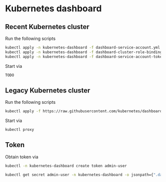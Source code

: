 # Kubernetes dashboard

## Recent Kubernetes cluster

Run the following scripts

```bash
kubectl apply -n kubernetes-dashboard -f dashboard-service-account.yml
kubectl apply -n kubernetes-dashboard -f dashboard-cluster-role-binding.yml
kubectl apply -n kubernetes-dashboard -f dashboard-service-account-token.yml
```

Start via

```bash
TODO
```

## Legacy Kubernetes cluster

Run the following scripts

```bash
kubectl apply -f https://raw.githubusercontent.com/kubernetes/dashboard/v2.7.0/aio/deploy/recommended.yaml
```

Start via

```bash
kubectl proxy
```

## Token

Obtain token via
```bash
kubectl -n kubernetes-dashboard create token admin-user

kubectl get secret admin-user -n kubernetes-dashboard -o jsonpath={".data.token"} | base64 -d
```

<!--
# New
eyJhbGciOiJSUzI1NiIsImtpZCI6IlRTLTFLU1J1ZnFyQXh3Y2xvak5yYUtPUDcwa3FVZV9UaUF2aTFUeV9hYkUifQ.eyJpc3MiOiJrdWJlcm5ldGVzL3NlcnZpY2VhY2NvdW50Iiwia3ViZXJuZXRlcy5pby9zZXJ2aWNlYWNjb3VudC9uYW1lc3BhY2UiOiJrdWJlcm5ldGVzLWRhc2hib2FyZCIsImt1YmVybmV0ZXMuaW8vc2VydmljZWFjY291bnQvc2VjcmV0Lm5hbWUiOiJhZG1pbi11c2VyIiwia3ViZXJuZXRlcy5pby9zZXJ2aWNlYWNjb3VudC9zZXJ2aWNlLWFjY291bnQubmFtZSI6ImFkbWluLXVzZXIiLCJrdWJlcm5ldGVzLmlvL3NlcnZpY2VhY2NvdW50L3NlcnZpY2UtYWNjb3VudC51aWQiOiJkNmIxMTliNy01ZDVlLTQ1M2MtODRiMy03OWFmZWM5NWFlZTMiLCJzdWIiOiJzeXN0ZW06c2VydmljZWFjY291bnQ6a3ViZXJuZXRlcy1kYXNoYm9hcmQ6YWRtaW4tdXNlciJ9.JMr1ZZErd_l2cjz_YhQ9hlREEWVEpNuZ2RtISIkBmeVXhuBTSby_uBYYemiSvoxxkOdnH7g4rIvv09tLJmox-w7hQzE4ifIaqGQa0qnirPrM7ERnXQm42z4dLkcpLx6lnOTD5oItf8BcvK6LRdLiq1EDXnu0CS3UHuqihg7mNQeQMFXlfQEK6E7JT7GQWpZgVGydTQ__2fPy6RNoj6xRNwSKPcaFTAx2Tf2RCz_q9ec5FmySpRWzoPN_5xd-esQO4xLbbu4bWvNF6IEj6_c_SIDZtctqVRg7NI2AwKM4JhmUNuJ3LG49q2uaM0sIKuiKyS3Wkngl70Z5v6Zy5zokrg

# Legacy
eyJhbGciOiJSUzI1NiIsImtpZCI6IkthcFB2c1NTR3dRRFFQelpXMDBKZEh0MDM1NXdONnVpM01hNjlNUWVOWEUifQ.eyJpc3MiOiJrdWJlcm5ldGVzL3NlcnZpY2VhY2NvdW50Iiwia3ViZXJuZXRlcy5pby9zZXJ2aWNlYWNjb3VudC9uYW1lc3BhY2UiOiJrdWJlcm5ldGVzLWRhc2hib2FyZCIsImt1YmVybmV0ZXMuaW8vc2VydmljZWFjY291bnQvc2VjcmV0Lm5hbWUiOiJhZG1pbi11c2VyIiwia3ViZXJuZXRlcy5pby9zZXJ2aWNlYWNjb3VudC9zZXJ2aWNlLWFjY291bnQubmFtZSI6ImFkbWluLXVzZXIiLCJrdWJlcm5ldGVzLmlvL3NlcnZpY2VhY2NvdW50L3NlcnZpY2UtYWNjb3VudC51aWQiOiI4MmY3N2FkYi1kNmRkLTQ0YWUtODZiOS1lMTMxNTc4YWE5NjYiLCJzdWIiOiJzeXN0ZW06c2VydmljZWFjY291bnQ6a3ViZXJuZXRlcy1kYXNoYm9hcmQ6YWRtaW4tdXNlciJ9.hvilHYoQks8MM--1ceoMmh_3pGJ3rpGRK6EMLG0q3_irHQYxhTwhmDITtCmN7KLoJBHM1NKtJReioISEzHrP2V2cgjb5P6ZJe7BDQFgGtIoMm-5Uedo24xdn4kDs7MZiNaNLoJm_CAkcMowGS4mGsa4HPYW4zWJfRvKQghzW2kc1XNvALgz3tmQBFDB7TJ6ehsmN0bCoB0s9d3mYEVLzVjtxBTNL_DDHi1I06e216tYoJ4-Mb2v_vI7XxMUWXALRskXjc0HoVvk0aWEGmfuNIpJNd55gtSJ2o-8vmtmiykfn8pqFbHAo6AVpK4umZjlYpw3ILim-ZMvCmtEHJ7UKCA
-->
